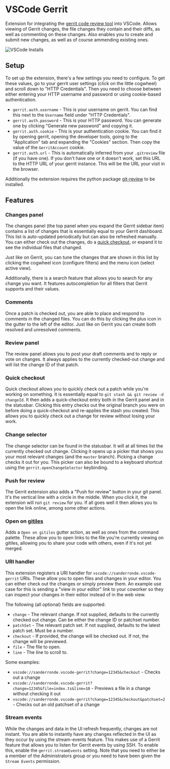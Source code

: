 # VSCode Gerrit

Extension for integrating the [gerrit code review tool](https://www.gerritcodereview.com/) into VSCode. Allows viewing of Gerrit changes, the file changes they contain and their diffs, as well as commenting on these changes. Also enables you to create and submit new changes, as well as of course ammending existing ones.

![VSCode Installs](https://img.shields.io/vscode-marketplace/i/sanderronde.vscode--gerrit.svg?label=VSCode%20Marketplace%20Installs)

## Setup

To set up the extension, there's a few settings you need to configure. To get these values, go to your gerrit user settings (click on the little cogwheel) and scroll down to "HTTP Credentials". Then you need to choose between either entering your HTTP username and password or using cookie-based authentication.

-   `gerrit.auth.username` - This is your username on gerrit. You can find this next to the `Username` field under "HTTP Credentials".
-   `gerrit.auth.password` - This is your HTTP password. You can generate one by clicking "Generate new password" and copying it.
-   `gerrit.auth.cookie` - This is your authentication cookie. You can find it by opening gerrit, opening the developer tools, going to the "Application" tab and expanding the "Cookies" section. Then copy the value of the `GerritAccount` cookie.
-   `gerrit.auth.url` - This is automatically inferred from your `.gitreview` file (if you have one). If you don't have one or it doesn't work, set this URL to the HTTP URL of your gerrit instance. This will be the URL your visit in the browser.

Additionally the extension requires the python package [git-review](https://pypi.org/project/git-review/) to be installed.

## Features

### Changes panel

The changes panel (the top panel when you expand the Gerrit sidebar item) contains a list of changes that is essentially equal to your Gerrit dashboard. This list is auto-updated periodically but can also be refreshed manually. You can either check out the changes, do a [quick checkout](#Quick-checkout), or expand it to see the individual files that changed.

Just like on Gerrit, you can tune the changes that are shown in this list by clicking the cogwheel icon (configure filters) and the menu icon (select active view).

Additionally, there is a search feature that allows you to search for any change you want. It features autocompletion for all filters that Gerrit supports and their values.

### Comments

Once a patch is checked out, you are able to place and respond to comments in the changed files. You can do this by clicking the plus icon in the gutter to the left of the editor. Just like on Gerrit you can create both resolved and unresolved comments.

### Review panel

The review panel allows you to post your draft comments and to reply or vote on changes. It always applies to the currently checked-out change and will list the change ID of that patch.

### Quick checkout

Quick checkout allows you to quickly check out a patch while you're working on something. It is essentially equal to `git stash && git review -d changeId`. It then adds a quick-checkout entry both in the Gerrit panel and in the statusbar. Clicking this entry checks out the original branch you were on before doing a quick-checkout and re-applies the stash you created. This allows you to quickly check out a change for review without losing your work.

### Change selector

The change selector can be found in the statusbar. It will at all times list the currently checked out change. Clicking it opens up a picker that shows you your most relevant changes (and the `master` branch). Picking a change checks it out for you. This picker can also be bound to a keyboard shortcut using the `gerrit.openChangeSelector` keybinding.

### Push for review

The Gerrit extension also adds a "Push for review" button in your git panel. It's the vertical line with a circle in the middle. When you click it, the extension will run `git review` for you. If all goes well it then allows you to open the link online, among some other actions.

### Open on [gitiles](https://gerrit.googlesource.com/gitiles/)

Adds a `Open on gitiles` gutter action, as well as ones from the command palette. These allow you to open links to the file you're currently viewing on gitiles, allowing you to share your code with others, even if it's not yet merged.

### URI handler

This extension registers a URI handler for `vscode://sanderronde.vscode-gerrit` URIs. These allow you to open files and changes in your editor. You can either check out the changes or simply preview them. An example use case for this is sending a "view in your editor" link to your coworker so they can inspect your changes in their editor instead of in the web view.

The following (all optional) fields are supported:

-   `change` - The relevant change. If not supplied, defaults to the currently checked out change. Can be either the change ID or patchset number.
-   `patchSet` - The relevant patch set. If not supplied, defaults to the latest patch set. Must be a number.
-   `checkout` - If provided, the change will be checked out. If not, the change will be previewed.
-   `file` - The file to open.
-   `line` - The line to scroll to.

Some examples:

-   `vscode://sanderronde.vscode-gerrit?change=12345&checkout` - Checks out a change
-   `vscode://sanderronde.vscode-gerrit?change=12345&file=index.ts&line=10` - Previews a file in a change without checking it out
-   `vscode://sanderronde.vscode-gerrit?change=12345&checkout&patchset=2` - Checks out an old patchset of a change

### Stream events

While the changes and data in the UI refresh frequently, changes are not instant. You are able to instantly have any changes reflected in the UI as they occur by using the stream-events feature. This makes use of a Gerrit feature that allows you to listen for Gerrit events by using SSH. To enable this, enable the `gerrit.streamEvents` setting. Note that you need to either be a member of the Administrators group or you need to have been given the `Stream Events` permission.
